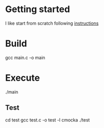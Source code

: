 # Getting started
I like start from scratch following 
[instructions](https://passlab.github.io/CSE564/notes/lecture01_LinuxCProgramming.pdf)


# Build
gcc main.c -o main

# Execute
./main

## Test
cd test
gcc test.c -o test -l cmocka
./test